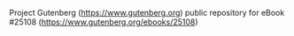 Project Gutenberg (https://www.gutenberg.org) public repository for eBook #25108 (https://www.gutenberg.org/ebooks/25108)
